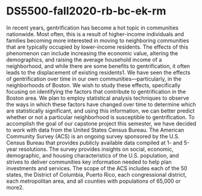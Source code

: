 # DS5500-fall2020-rb-bc-ek-rm

In recent years, gentrification has become a hot topic in communities nationwide. Most often, this is a result of higher-income individuals and families becoming more interested in moving to neighboring communities that are typically occupied by lower-income residents. The effects of this phenomenon can include increasing the economic value, altering the demographics, and raising the average household income of a neighborhood, and while there are some benefits to gentrification, it often leads to the displacement of existing residents1. We have seen the effects of gentrification over time in our own communities—particularly, in the neighborhoods of Boston. We wish to study these effects, specifically focusing on identifying the factors that contribute to gentrification in the Boston area. We plan to employ statistical analysis techniques to observe the ways in which these factors have changed over time to determine which are statistically significant, and using this information, we can better predict whether or not a particular neighborhood is susceptible to gentrification.
To accomplish the goal of our capstone project this semester, we have decided to work with data from the United States Census Bureau. The American Community Survey (ACS) is an ongoing survey sponsored by the U.S. Census Bureau that provides publicly available data compiled at 1- and 5-year resolutions. The survey provides insights on social, economic, demographic, and housing characteristics of the U.S. population, and strives to deliver communities key information needed to help plan investments and services. The scope of the ACS includes each of the 50 states, the District of Columbia, Puerto Rico, each congressional district, each metropolitan area, and all counties with populations of 65,000 or more­­2.
